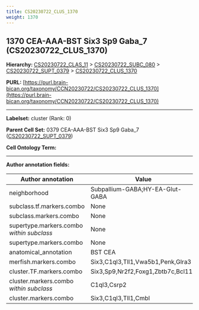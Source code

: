 ```yaml
---
title: CS20230722_CLUS_1370
weight: 1370
---
```

## 1370 CEA-AAA-BST Six3 Sp9 Gaba_7 (CS20230722_CLUS_1370)
<b>Hierarchy: </b>
[CS20230722_CLAS_11](../CS20230722_CLAS_11) >
[CS20230722_SUBC_080](../CS20230722_SUBC_080) >
[CS20230722_SUPT_0379](../CS20230722_SUPT_0379) >
[CS20230722_CLUS_1370](../CS20230722_CLUS_1370)

**PURL:** [https://purl.brain-bican.org/taxonomy/CCN20230722/CS20230722_CLUS_1370](https://purl.brain-bican.org/taxonomy/CCN20230722/CS20230722_CLUS_1370)

---


**Labelset:** cluster (Rank: 0)

**Parent Cell Set:** 0379 CEA-AAA-BST Six3 Sp9 Gaba_7 ([CS20230722_SUPT_0379](../CS20230722_SUPT_0379))



**Cell Ontology Term:** 

[MARKER GENES.]: #


---

[TRANSFERRED ANNOTATIONS.]: #


[AUTHOR ANNOTATION FIELDS.]: #


**Author annotation fields:**

| Author annotation | Value |
|-------------------|-------|
|neighborhood|Subpallium-GABA;HY-EA-Glut-GABA|
|subclass.tf.markers.combo|None|
|subclass.markers.combo|None|
|supertype.markers.combo _within subclass_|None|
|supertype.markers.combo|None|
|anatomical_annotation|BST CEA|
|merfish.markers.combo|Six3,C1ql3,Tll1,Vwa5b1,Penk,Glra3|
|cluster.TF.markers.combo|Six3,Sp9,Nr2f2,Foxg1,Zbtb7c,Bcl11b|
|cluster.markers.combo _within subclass_|C1ql3,Csrp2|
|cluster.markers.combo|Six3,C1ql3,Tll1,Cmbl|
